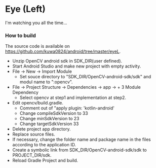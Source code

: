 # Eye (Left)

I'm watching you all the time...

### How to build
The source code is available on https://github.com/kuwa0824/android/tree/master/eyeL.
* Unzip OpenCV android sdk in SDK_DIR(user defined).
* Start Android Studio and make new project with empty activity.
* File -> New -> Import Module
    - Set souce directory to "SDK_DIR/OpenCV-android-sdk/sdk" and modul name to ":opencv".
* File -> Project Structure -> Dependencies -> app -> + 3 Module Dependency
    - Select opencv at step1 and implementation at step2.
* Edit opencv/build.gradle.
    -  Comment out of "apply plugin: 'kotlin-android'
    -  Change compileSdkVersion to 33
    -  Change minSdkVersion to 23
    -  Change targetSdkVersion 33
* Delete project app directory.
* Replace source files.
* If necessary, change the folder name and package name in the files according to the application ID.
* Create a symbolic link from SDK_DIR/OpenCV-android-sdk/sdk to PROJECT_DIR/sdk.
* Reload Gradle Project and build.

